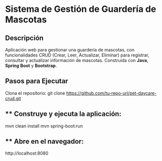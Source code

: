 # Sistema de Gestión de Guardería de Mascotas

## **Descripción**

Aplicación web para gestionar una guardería de mascotas, con funcionalidades CRUD (Crear, Leer, Actualizar, Eliminar) para registrar, consultar y actualizar información de mascotas. Construida con **Java**, **Spring Boot** y **Bootstrap**.

## **Pasos para Ejecutar**
 Clona el repositorio:
  git clone https://github.com/tu-repo-url/pet-daycare-crud.git
  
## ** Construye y ejecuta la aplicación:

mvn clean install
mvn spring-boot:run

## ** Abre en el navegador:

http://localhost:8080
